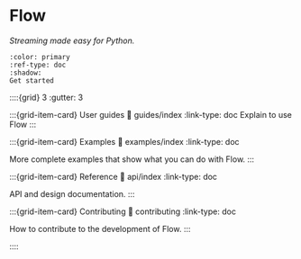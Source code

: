 # Flow

*Streaming made easy for Python.*

```{button-ref} guides/installing
:color: primary
:ref-type: doc
:shadow:
Get started
```

::::{grid} 3
:gutter: 3

:::{grid-item-card} User guides
:link: guides/index
:link-type: doc
Explain to use Flow
:::

:::{grid-item-card} Examples
:link: examples/index
:link-type: doc

More complete examples that show what you can do with Flow.
:::

:::{grid-item-card} Reference
:link: api/index
:link-type: doc

API and design documentation.
:::

:::{grid-item-card} Contributing
:link: contributing
:link-type: doc

How to contribute to the development of Flow.
:::

::::
